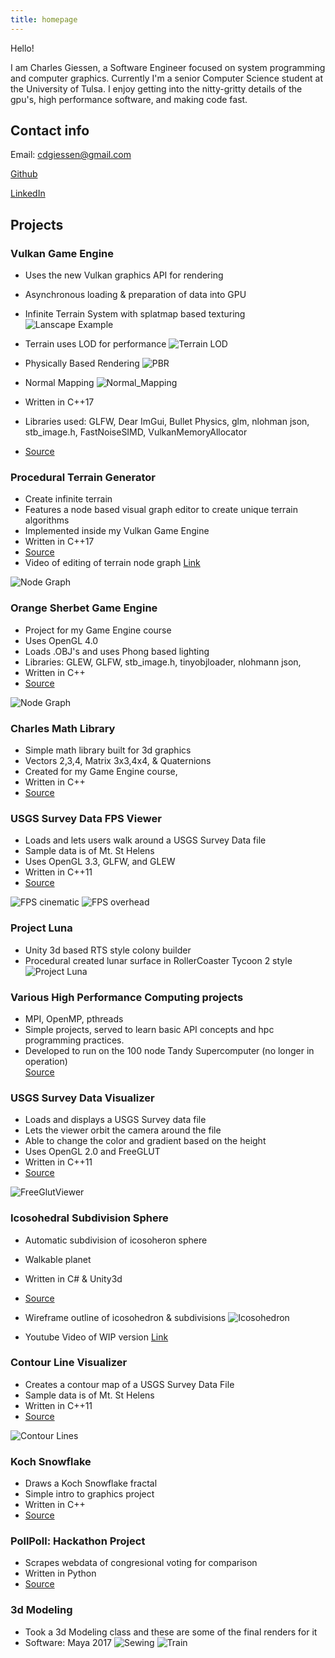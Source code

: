 ```yaml
---
title: homepage
---
```

Hello! 

I am Charles Giessen, a Software Engineer focused on system programming and computer graphics. 
Currently I'm a senior Computer Science student at the University of Tulsa. 
I enjoy getting into the nitty-gritty details of the gpu's, high performance software, and making code fast.


## Contact info

Email: cdgiessen@gmail.com

[Github](https://github.com/cdgiessen)

[LinkedIn](https://www.linkedin.com/in/charles-giessen-22976411a/)

## Projects

### Vulkan Game Engine

 * Uses the new Vulkan graphics API for rendering
 * Asynchronous loading & preparation of data into GPU 
 * Infinite Terrain System with splatmap based texturing
 ![Lanscape Example](/images/Siggraph_lanscape2.jpg)
     
 * Terrain uses LOD for performance	
 ![Terrain LOD](/images/siggraph_terrain_lod.jpg)
     
 * Physically Based Rendering
 ![PBR](/images/PBR_materials.jpg)

 * Normal Mapping 
 ![Normal_Mapping](/images/NormalMapping.jpg)

 * Written in C++17
 * Libraries used: GLFW, Dear ImGui, Bullet Physics, glm, nlohman json, stb_image.h, FastNoiseSIMD, VulkanMemoryAllocator
 * [Source](https://github.com/cdgiessen/VulkanRenderer)


### Procedural Terrain Generator
 * Create infinite terrain 
 * Features a node based visual graph editor to create unique terrain algorithms
 * Implemented inside my Vulkan Game Engine
 * Written in C++17
 * [Source](https://github.com/cdgiessen/VulkanRenderer/tree/master/src/gui)
 * Video of editing of terrain node graph [Link](https://youtu.be/8lODQWFqSZU)
 
 ![Node Graph](/images/Siggraph_node_graph.jpg)
 
### Orange Sherbet Game Engine
 * Project for my Game Engine course
 * Uses OpenGL 4.0
 * Loads .OBJ's and uses Phong based lighting
 * Libraries: GLEW, GLFW, stb_image.h, tinyobjloader, nlohmann json,
 * Written in C++
 * [Source](https://github.com/cdgiessen/OrangeSherbetGameEngine)
 
 ![Node Graph](/images/OSGE_lighting.jpg)


### Charles Math Library
 * Simple math library built for 3d graphics
 * Vectors 2,3,4, Matrix 3x3,4x4, & Quaternions
 * Created for my Game Engine course,
 * Written in C++
 * [Source](https://github.com/cdgiessen/cml)
 
### USGS Survey Data FPS Viewer
 * Loads and lets users walk around a USGS Survey Data file
 * Sample data is of Mt. St Helens
 * Uses OpenGL 3.3, GLFW, and GLEW
 * Written in C++11
 * [Source](https://github.com/cdgiessen/TerrainExplorer)
 
 ![FPS cinematic](/images/TerrainFPS_cinematic.jpg)
 ![FPS overhead](/images/TerrainFPS_overhead.jpg)

### Project Luna
 * Unity 3d based RTS style colony builder
 * Procedural created lunar surface in RollerCoaster Tycoon 2 style
 ![Project Luna](/images/ProjectLuna_RC2_style.jpg)

### Various High Performance Computing projects
 * MPI, OpenMP, pthreads
 * Simple projects, served to learn basic API concepts and hpc programming practices.
 * Developed to run on the 100 node Tandy Supercomputer (no longer in operation)  
 [Source](https://github.com/cdgiessen/HighPerformanceProgrammingProjects)

### USGS Survey Data Visualizer
 * Loads and displays a USGS Survey data file
 * Lets the viewer orbit the camera around the file
 * Able to change the color and gradient based on the height
 * Uses OpenGL 2.0 and FreeGLUT
 * Written in C++11
 * [Source](https://github.com/cdgiessen/FreeGlut-Terrain-Visualizer)

 ![FreeGlutViewer](/images/FreeGlutViewer.png)

### Icosohedral Subdivision Sphere
 * Automatic subdivision of icosoheron sphere
 * Walkable planet
 * Written in C# & Unity3d
 * [Source](https://github.com/cdgiessen/InnerEarth)
 
 * Wireframe outline of icosohedron & subdivisions
 ![Icosohedron](/images/SubdividingIcosohedron.jpg)
 
 * Youtube Video of WIP version [Link](https://youtu.be/gXtS96FRIDQ)

### Contour Line Visualizer
 * Creates a contour map of a USGS Survey Data File
 * Sample data is of Mt. St Helens
 * Written in C++11
 * [Source](https://github.com/cdgiessen/ContourLines)

 ![Contour Lines](/images/contour_lines.png)


### Koch Snowflake
 * Draws a Koch Snowflake fractal
 * Simple intro to graphics project
 * Written in C++
 * [Source](https://github.com/cdgiessen/KochSnowflake) 

### PollPoll: Hackathon Project
 * Scrapes webdata of congresional voting for comparison
 * Written in Python
 * [Source](https://github.com/cdgiessen/pollpoll)
 
### 3d Modeling 
 * Took a 3d Modeling class and these are some of the final renders for it
 * Software: Maya 2017
 ![Sewing](/images/maya_sewing_render.jpg)
 ![Train](/images/Maya_train_render.jpg)



 

